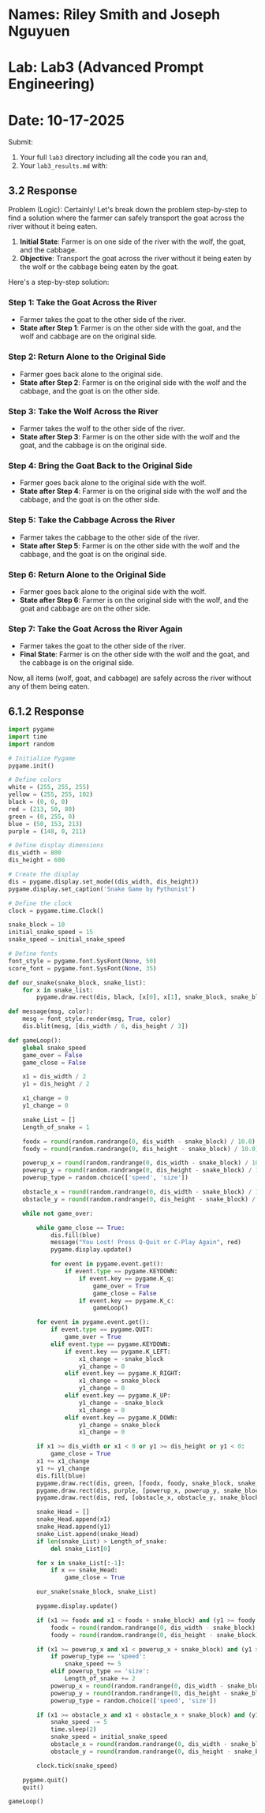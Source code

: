 # Names: Riley Smith and Joseph Nguyuen
# Lab: Lab3 (Advanced Prompt Engineering)
# Date: 10-17-2025

Submit:
1. Your full `lab3` directory including all the code you ran and,
2. Your `lab3_results.md` with:


## 3.2 Response
Problem (Logic):
Certainly! Let's break down the problem step-by-step to find a solution where the farmer can safely transport the goat across the river without it being eaten.

1. **Initial State**: Farmer is on one side of the river with the wolf, the goat, and the cabbage.
2. **Objective**: Transport the goat across the river without it being eaten by the wolf or the cabbage being eaten by the goat.

Here's a step-by-step solution:

### Step 1: Take the Goat Across the River
- Farmer takes the goat to the other side of the river.
- **State after Step 1**: Farmer is on the other side with the goat, and the wolf and cabbage are on the original side.

### Step 2: Return Alone to the Original Side
- Farmer goes back alone to the original side.
- **State after Step 2**: Farmer is on the original side with the wolf and the cabbage, and the goat is on the other side.

### Step 3: Take the Wolf Across the River
- Farmer takes the wolf to the other side of the river.
- **State after Step 3**: Farmer is on the other side with the wolf and the goat, and the cabbage is on the original side.

### Step 4: Bring the Goat Back to the Original Side
- Farmer goes back alone to the original side with the wolf.
- **State after Step 4**: Farmer is on the original side with the wolf and the cabbage, and the goat is on the other side.

### Step 5: Take the Cabbage Across the River
- Farmer takes the cabbage to the other side of the river.
- **State after Step 5**: Farmer is on the other side with the wolf and the cabbage, and the goat is on the original side.

### Step 6: Return Alone to the Original Side
- Farmer goes back alone to the original side with the wolf.
- **State after Step 6**: Farmer is on the original side with the wolf, and the goat and cabbage are on the other side.

### Step 7: Take the Goat Across the River Again
- Farmer takes the goat to the other side of the river.
- **Final State**: Farmer is on the other side with the wolf and the goat, and the cabbage is on the original side.

Now, all items (wolf, goat, and cabbage) are safely across the river without any of them being eaten.

## 6.1.2 Response


```python
import pygame
import time
import random

# Initialize Pygame
pygame.init()

# Define colors
white = (255, 255, 255)
yellow = (255, 255, 102)
black = (0, 0, 0)
red = (213, 50, 80)
green = (0, 255, 0)
blue = (50, 153, 213)
purple = (148, 0, 211)

# Define display dimensions
dis_width = 800
dis_height = 600

# Create the display
dis = pygame.display.set_mode((dis_width, dis_height))
pygame.display.set_caption('Snake Game by Pythonist')

# Define the clock
clock = pygame.time.Clock()

snake_block = 10
initial_snake_speed = 15
snake_speed = initial_snake_speed

# Define fonts
font_style = pygame.font.SysFont(None, 50)
score_font = pygame.font.SysFont(None, 35)

def our_snake(snake_block, snake_list):
    for x in snake_list:
        pygame.draw.rect(dis, black, [x[0], x[1], snake_block, snake_block])

def message(msg, color):
    mesg = font_style.render(msg, True, color)
    dis.blit(mesg, [dis_width / 6, dis_height / 3])

def gameLoop():
    global snake_speed
    game_over = False
    game_close = False

    x1 = dis_width / 2
    y1 = dis_height / 2

    x1_change = 0
    y1_change = 0

    snake_List = []
    Length_of_snake = 1

    foodx = round(random.randrange(0, dis_width - snake_block) / 10.0) * 10.0
    foody = round(random.randrange(0, dis_height - snake_block) / 10.0) * 10.0

    powerup_x = round(random.randrange(0, dis_width - snake_block) / 10.0) * 10.0
    powerup_y = round(random.randrange(0, dis_height - snake_block) / 10.0) * 10.0
    powerup_type = random.choice(['speed', 'size'])

    obstacle_x = round(random.randrange(0, dis_width - snake_block) / 10.0) * 10.0
    obstacle_y = round(random.randrange(0, dis_height - snake_block) / 10.0) * 10.0

    while not game_over:

        while game_close == True:
            dis.fill(blue)
            message("You Lost! Press Q-Quit or C-Play Again", red)
            pygame.display.update()

            for event in pygame.event.get():
                if event.type == pygame.KEYDOWN:
                    if event.key == pygame.K_q:
                        game_over = True
                        game_close = False
                    if event.key == pygame.K_c:
                        gameLoop()

        for event in pygame.event.get():
            if event.type == pygame.QUIT:
                game_over = True
            elif event.type == pygame.KEYDOWN:
                if event.key == pygame.K_LEFT:
                    x1_change = -snake_block
                    y1_change = 0
                elif event.key == pygame.K_RIGHT:
                    x1_change = snake_block
                    y1_change = 0
                elif event.key == pygame.K_UP:
                    y1_change = -snake_block
                    x1_change = 0
                elif event.key == pygame.K_DOWN:
                    y1_change = snake_block
                    x1_change = 0

        if x1 >= dis_width or x1 < 0 or y1 >= dis_height or y1 < 0:
            game_close = True
        x1 += x1_change
        y1 += y1_change
        dis.fill(blue)
        pygame.draw.rect(dis, green, [foodx, foody, snake_block, snake_block])
        pygame.draw.rect(dis, purple, [powerup_x, powerup_y, snake_block, snake_block])
        pygame.draw.rect(dis, red, [obstacle_x, obstacle_y, snake_block, snake_block])

        snake_Head = []
        snake_Head.append(x1)
        snake_Head.append(y1)
        snake_List.append(snake_Head)
        if len(snake_List) > Length_of_snake:
            del snake_List[0]

        for x in snake_List[:-1]:
            if x == snake_Head:
                game_close = True

        our_snake(snake_block, snake_List)

        pygame.display.update()

        if (x1 >= foodx and x1 < foodx + snake_block) and (y1 >= foody and y1 < foody + snake_block):
            foodx = round(random.randrange(0, dis_width - snake_block) / 10.0) * 10.0
            foody = round(random.randrange(0, dis_height - snake_block) / 10.0) * 10.0

        if (x1 >= powerup_x and x1 < powerup_x + snake_block) and (y1 >= powerup_y and y1 < powerup_y + snake_block):
            if powerup_type == 'speed':
                snake_speed += 5
            elif powerup_type == 'size':
                Length_of_snake += 2
            powerup_x = round(random.randrange(0, dis_width - snake_block) / 10.0) * 10.0
            powerup_y = round(random.randrange(0, dis_height - snake_block) / 10.0) * 10.0
            powerup_type = random.choice(['speed', 'size'])

        if (x1 >= obstacle_x and x1 < obstacle_x + snake_block) and (y1 >= obstacle_y and y1 < obstacle_y + snake_block):
            snake_speed -= 5
            time.sleep(2)
            snake_speed = initial_snake_speed
            obstacle_x = round(random.randrange(0, dis_width - snake_block) / 10.0) * 10.0
            obstacle_y = round(random.randrange(0, dis_height - snake_block) / 10.0) * 10.0

        clock.tick(snake_speed)

    pygame.quit()
    quit()

gameLoop()
```